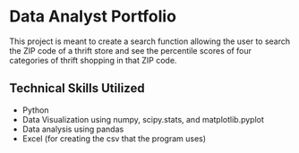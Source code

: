 # Data Analyst Portfolio
This project is meant to create a search function allowing the user to search the ZIP code of a thrift store and see the percentile scores of four categories of thrift shopping in that ZIP code.

## Technical Skills Utilized
* Python
* Data Visualization using numpy, scipy.stats, and matplotlib.pyplot
* Data analysis using pandas
* Excel (for creating the csv that the program uses)
